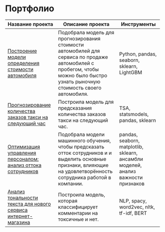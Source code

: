 # Портфолио

| Название проекта | Описание проекта | Инструменты |
|----------|----------|----------|
| [Построение модели определения стоимости автомобиля](https://github.com/annavntv/portfolio-DS/tree/main/auto_price)|  Подобрала модель для прогнозирования стоимости автомобилей для сервиса по продаже автомобилей с пробегом, чтобы можно было быстро узнать рыночную стоимость своего автомобиля.  | Python, pandas, seaborn, sklearn, LightGBM |
| [Прогнозирование количества заказов такси на следующий час](https://github.com/annavntv/portfolio-DS/tree/main/taxi_orders_tsa)    | Построила модель для предсказания количества заказов такси на следующий час.  | TSA, statsmodels, pandas, sklearn    |
| [Оптимизация управления персоналом: анализ оттока сотрудников](https://github.com/annavntv/portfolio-DS/tree/main/hr_analytics)   | Подобрала модели машинного обучения, чтобы  предсказать отток сотрудников и и выделить основные признаки, влияющие на удовлетворённость сотрудника работой в компании.   |  pandas, seaborn, matplotlib, sklearn, ансамбли моделей, анализ важности признаков   |
| [Анализ тональности текста для нового сервиса интернет-магазина](https://github.com/annavntv/portfolio-DS/tree/main/nlp_comments)   | Построила модель, которая классифицирует комментарии на токсичные и нет.| NLP, spacy, word2vec, nltk, tf-idf, BERT |


